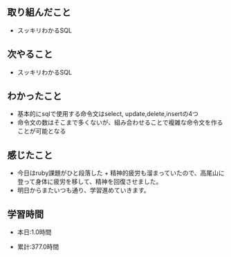 ## 取り組んだこと
- スッキリわかるSQL


## 次やること
- スッキリわかるSQL

## わかったこと
- 基本的にsqlで使用する命令文はselect, update,delete,insertの4つ
- 命令文の数はそこまで多くないが、組み合わせることで複雑な命令文を作ることが可能となる



## 感じたこと
- 今日はruby課題がひと段落した + 精神的疲労も溜まっていたので、高尾山に登って身体に疲労を移して、精神を回復させました。
- 明日からまたいつも通り、学習進めていきます。



## 学習時間
- 本日:1.0時間

- 累計:377.0時間
